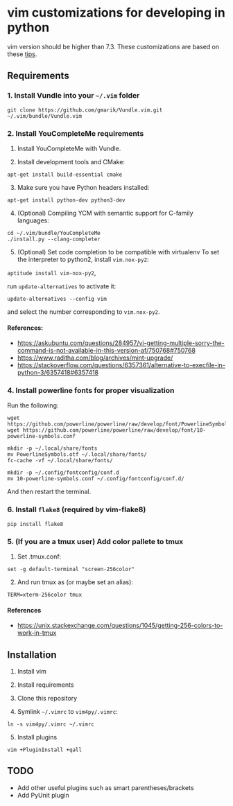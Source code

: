 # vim customizations for developing in python

vim version should be higher than 7.3. These customizations are based on these [tips](https://github.com/alegonz/vim4py.git).

## Requirements

### 1. Install Vundle into your `~/.vim` folder
`git clone https://github.com/gmarik/Vundle.vim.git ~/.vim/bundle/Vundle.vim`

### 2. Install YouCompleteMe requirements
1. Install YouCompleteMe with Vundle.

2. Install development tools and CMake:

`apt-get install build-essential cmake`

3. Make sure you have Python headers installed:

`apt-get install python-dev python3-dev`

4. (Optional) Compiling YCM with semantic support for C-family languages:

```
cd ~/.vim/bundle/YouCompleteMe
./install.py --clang-completer
```

5. (Optional) Set code completion to be compatible with virtualenv
To set the interpreter to python2, install `vim.nox-py2`:

`aptitude install vim-nox-py2`,

run `update-alternatives` to activate it:

`update-alternatives --config vim`

and select the number corresponding to `vim.nox-py2`.

#### References:
- https://askubuntu.com/questions/284957/vi-getting-multiple-sorry-the-command-is-not-available-in-this-version-af/750768#750768
- https://www.raditha.com/blog/archives/mint-upgrade/
- https://stackoverflow.com/questions/6357361/alternative-to-execfile-in-python-3/6357418#6357418

### 4. Install powerline fonts for proper visualization
Run the following:
```
wget https://github.com/powerline/powerline/raw/develop/font/PowerlineSymbols.otf
wget https://github.com/powerline/powerline/raw/develop/font/10-powerline-symbols.conf

mkdir -p ~/.local/share/fonts
mv PowerlineSymbols.otf ~/.local/share/fonts/
fc-cache -vf ~/.local/share/fonts/

mkdir -p ~/.config/fontconfig/conf.d
mv 10-powerline-symbols.conf ~/.config/fontconfig/conf.d/
```
And then restart the terminal.

### 6. Install `flake8` (required by vim-flake8)

```
pip install flake8
```

### 5. (If you are a tmux user) Add color pallete to tmux
1. Set .tmux.conf:

`set -g default-terminal "screen-256color"`

2. And run tmux as (or maybe set an alias):

`TERM=xterm-256color tmux`

#### References
- https://unix.stackexchange.com/questions/1045/getting-256-colors-to-work-in-tmux

## Installation
1. Install vim

2. Install requirements

3. Clone this repository

4. Symlink `~/.vimrc` to `vim4py/.vimrc`:

```
ln -s vim4py/.vimrc ~/.vimrc
```

5. Install plugins

```
vim +PluginInstall +qall
```

## TODO
- Add other useful plugins such as smart parentheses/brackets
- Add PyUnit plugin

